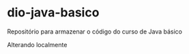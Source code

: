 # dio-java-basico
Repositório para armazenar o código do curso de Java básico

Alterando localmente
